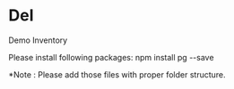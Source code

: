 # DeI
Demo Inventory

Please install following packages:
npm install pg --save

*Note : Please add those files with proper folder structure.
